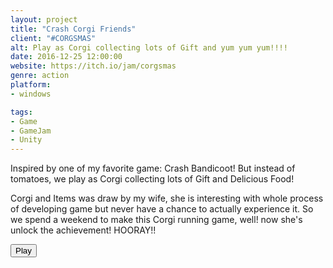 ```yaml
---
layout: project
title: "Crash Corgi Friends"
client: "#CORGSMAS"
alt: Play as Corgi collecting lots of Gift and yum yum yum!!!!
date: 2016-12-25 12:00:00
website: https://itch.io/jam/corgsmas
genre: action
platform:
- windows

tags:
- Game
- GameJam
- Unity
---
```

Inspired by one of my favorite game: Crash Bandicoot! But instead of tomatoes, we play as Corgi collecting lots of Gift and Delicious Food!

Corgi and Items was draw by my wife, she is interesting with whole process of developing game but never have a chance to actually experience it. So we spend a weekend to make this Corgi running game, well! now she's unlock the achievement! HOORAY!!

<a href="https://rosa89n20.itch.io/crash-corgi-friends" target="_blank"><button type="button" class="btn btn-theme">Play</button></a>